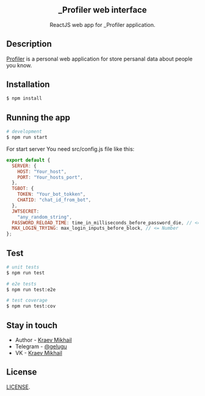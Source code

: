 <h2 align="center">_Profiler web interface</h2>

<p align="center">ReactJS web app for _Profiler application.</p>

## Description

[Profiler](https://github.com/gelugu/profiler) is a personal web application for store persanal data about people you know.

## Installation

```bash
$ npm install
```

## Running the app

```bash
# development
$ npm run start
```
For start server You need src/config.js file like this:
```js
export default {
  SERVER: {
    HOST: "Your_host",
    PORT: "Your_hosts_port",
  },
  TGBOT: {
    TOKEN: "Your_bot_tokken",
    CHATID: "chat_id_from_bot",
  },
  JWTSECRET:
    "any_random_string",
  PASSWORD_RELOAD_TIME: time_in_milliseconds_before_password_die, // <= Number
  MAX_LOGIN_TRYING: max_login_inputs_before_block, // <= Number
};

```

## Test

```bash
# unit tests
$ npm run test

# e2e tests
$ npm run test:e2e

# test coverage
$ npm run test:cov
```

## Stay in touch

- Author - [Kraev Mikhail](https://github/gelugu)
- Telegram - [@gelugu](https://tg.me/gelugu)
- VK - [Kraev Mikhail](https://vk.com/gelugu)

## License

[LICENSE](suck).
